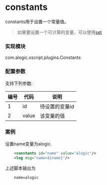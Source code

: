 constants
=========
constants用于设置一个常量值。

> 如果要设置一个可计算的变量，可以使用[set](set.md)


### 实现模块

com.alogic.xscript.plugins.Constants

### 配置参数

支持下列参数:

| 编号 | 代码 | 说明 |
| ---- | ---- | ---- |
| 1 | id | 待设置的变量id |
| 2 | value | 该变量的值 |

### 案例

设置name变量为alogic.

```xml
	<constants id="name" value="alogic"/>
	<log msg="name=${name}"/>
```

上述脚本输出为
```
	name=alogic
```

